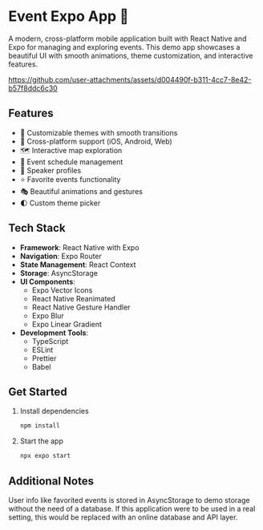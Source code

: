 # Event Expo App 📅

A modern, cross-platform mobile application built with React Native and Expo for managing and exploring events. This demo app showcases a beautiful UI with smooth animations, theme customization, and interactive features.

https://github.com/user-attachments/assets/d004490f-b311-4cc7-8e42-b57f8ddc6c30


## Features

- 🎨 Customizable themes with smooth transitions
- 📱 Cross-platform support (iOS, Android, Web)
- 🗺️ Interactive map exploration
- 📅 Event schedule management
- 👥 Speaker profiles
- ⭐ Favorite events functionality
- 🎭 Beautiful animations and gestures
- 🌓 Custom theme picker

## Tech Stack

- **Framework**: React Native with Expo
- **Navigation**: Expo Router
- **State Management**: React Context
- **Storage**: AsyncStorage
- **UI Components**:
  - Expo Vector Icons
  - React Native Reanimated
  - React Native Gesture Handler
  - Expo Blur
  - Expo Linear Gradient
- **Development Tools**:
  - TypeScript
  - ESLint
  - Prettier
  - Babel

## Get Started

1. Install dependencies

   ```bash
   npm install
   ```

2. Start the app

   ```bash
   npx expo start
   ```

## Additional Notes

User info like favorited events is stored in AsyncStorage to demo storage without the need of a database. If this application were to be used in a real setting, this would be replaced with an online database and API layer.
